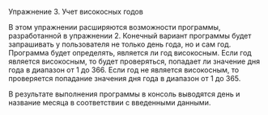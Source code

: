 Упражнение 3. Учет високосных годов

В этом упражнении расширяются возможности программы, разработанной в упражнении 2. 
Конечный вариант программы будет запрашивать у пользователя не только день года, но и сам год. 
Программа будет определять, является ли год високосным. Если год является високосным, то будет проверяться, 
попадает ли значение дня года в диапазон от 1 до 366. 
Если год не является високосным, то проверяется попадание значения дня года в диапазон от 1 до 365. 

В результате выполнения программы в консоль выводятся день и название месяца в соответствии с введенными данными.
